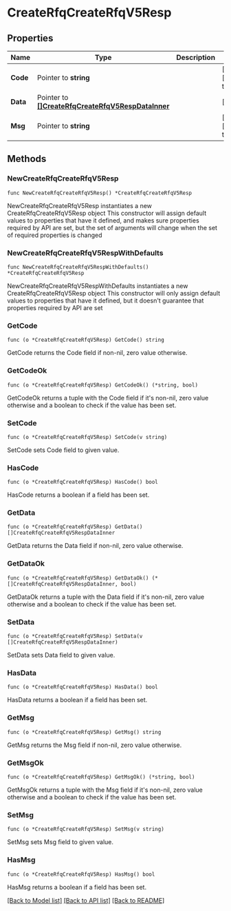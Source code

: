 # CreateRfqCreateRfqV5Resp

## Properties

Name | Type | Description | Notes
------------ | ------------- | ------------- | -------------
**Code** | Pointer to **string** |  | [optional] [default to ""]
**Data** | Pointer to [**[]CreateRfqCreateRfqV5RespDataInner**](CreateRfqCreateRfqV5RespDataInner.md) |  | [optional] 
**Msg** | Pointer to **string** |  | [optional] [default to ""]

## Methods

### NewCreateRfqCreateRfqV5Resp

`func NewCreateRfqCreateRfqV5Resp() *CreateRfqCreateRfqV5Resp`

NewCreateRfqCreateRfqV5Resp instantiates a new CreateRfqCreateRfqV5Resp object
This constructor will assign default values to properties that have it defined,
and makes sure properties required by API are set, but the set of arguments
will change when the set of required properties is changed

### NewCreateRfqCreateRfqV5RespWithDefaults

`func NewCreateRfqCreateRfqV5RespWithDefaults() *CreateRfqCreateRfqV5Resp`

NewCreateRfqCreateRfqV5RespWithDefaults instantiates a new CreateRfqCreateRfqV5Resp object
This constructor will only assign default values to properties that have it defined,
but it doesn't guarantee that properties required by API are set

### GetCode

`func (o *CreateRfqCreateRfqV5Resp) GetCode() string`

GetCode returns the Code field if non-nil, zero value otherwise.

### GetCodeOk

`func (o *CreateRfqCreateRfqV5Resp) GetCodeOk() (*string, bool)`

GetCodeOk returns a tuple with the Code field if it's non-nil, zero value otherwise
and a boolean to check if the value has been set.

### SetCode

`func (o *CreateRfqCreateRfqV5Resp) SetCode(v string)`

SetCode sets Code field to given value.

### HasCode

`func (o *CreateRfqCreateRfqV5Resp) HasCode() bool`

HasCode returns a boolean if a field has been set.

### GetData

`func (o *CreateRfqCreateRfqV5Resp) GetData() []CreateRfqCreateRfqV5RespDataInner`

GetData returns the Data field if non-nil, zero value otherwise.

### GetDataOk

`func (o *CreateRfqCreateRfqV5Resp) GetDataOk() (*[]CreateRfqCreateRfqV5RespDataInner, bool)`

GetDataOk returns a tuple with the Data field if it's non-nil, zero value otherwise
and a boolean to check if the value has been set.

### SetData

`func (o *CreateRfqCreateRfqV5Resp) SetData(v []CreateRfqCreateRfqV5RespDataInner)`

SetData sets Data field to given value.

### HasData

`func (o *CreateRfqCreateRfqV5Resp) HasData() bool`

HasData returns a boolean if a field has been set.

### GetMsg

`func (o *CreateRfqCreateRfqV5Resp) GetMsg() string`

GetMsg returns the Msg field if non-nil, zero value otherwise.

### GetMsgOk

`func (o *CreateRfqCreateRfqV5Resp) GetMsgOk() (*string, bool)`

GetMsgOk returns a tuple with the Msg field if it's non-nil, zero value otherwise
and a boolean to check if the value has been set.

### SetMsg

`func (o *CreateRfqCreateRfqV5Resp) SetMsg(v string)`

SetMsg sets Msg field to given value.

### HasMsg

`func (o *CreateRfqCreateRfqV5Resp) HasMsg() bool`

HasMsg returns a boolean if a field has been set.


[[Back to Model list]](../README.md#documentation-for-models) [[Back to API list]](../README.md#documentation-for-api-endpoints) [[Back to README]](../README.md)


